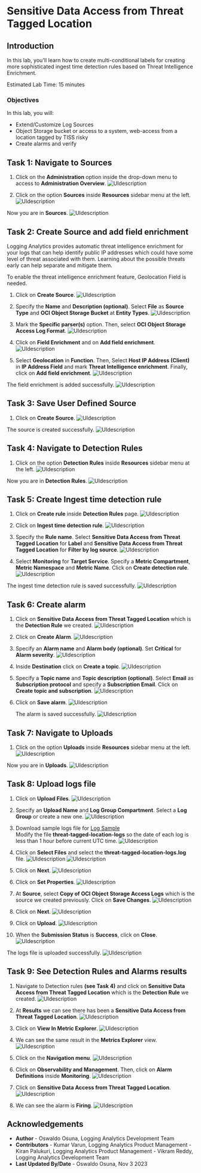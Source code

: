 # Sensitive Data Access from Threat Tagged Location

## Introduction

In this lab, you'll learn how to create multi-conditional labels for creating more sophisticated ingest time detection rules based on Threat Intelligence Enrichment.

Estimated Lab Time: 15 minutes


### Objectives

In this lab, you will:
* Extend/Customize Log Sources
* Object Storage bucket or access to a system, web-access from a location tagged by TISS risky
* Create alarms and verify

## **Task 1:**  Navigate to Sources

1. Click on the **Administration** option inside the drop-down menu to access to **Administration Overview**.
   ![](./images/admin-access.png "UIdescription")

2. Click on the option **Sources** inside **Resources** sidebar menu at the left.
   ![](./images/sources-access.png "UIdescription")

  Now you are in **Sources**.
   ![](./images/sources-page.png "UIdescription")

## **Task 2:**  Create Source and add field enrichment

Logging Analytics provides automatic threat intelligence enrichment for your logs that can help identify public IP addresses which could have some level of threat associated with them. Learning about the possible threats early can help separate and mitigate them.

To enable the threat intelligence enrichment feature, Geolocation Field is needed.

1. Click on **Create Source**.
   ![](./images/source-create-01.png "UIdescription")

2. Specify the **Name** and **Description (optional)**. Select **File** as **Source Type** and **OCI Object Storage Bucket** at **Entity Types**.
   ![](./images/source-create-02.png "UIdescription")

3. Mark the **Specific parser(s)** option. Then, select **OCI Object Storage Access Log Format**.
   ![](./images/source-create-03.png "UIdescription")

4. Click on **Field Enrichment** and on **Add field enrichment**.
   ![](./images/source-create-04.png "UIdescription")

5. Select **Geolocation** in **Function**. Then, Select **Host IP Address (Client)** in **IP Address Field** and mark **Threat Intelligence enrichment**. Finally, click on **Add field enrichment**.
   ![](./images/source-create-05.png "UIdescription")

  The field enrichment is added successfully.
   ![](./images/source-create-06.png "UIdescription")

## **Task 3:**  Save User Defined Source

1. Click on **Create Source**.
   ![](./images/source-save-01.png "UIdescription")

  The source is created successfully.
   ![](./images/source-save-02.png "UIdescription")

## **Task 4:**  Navigate to Detection Rules

1. Click on the option **Detection Rules** inside **Resources** sidebar menu at the left.
   ![](./images/detection-rules-access.png "UIdescription")

  Now you are in **Detection Rules**.
   ![](./images/detection-rules.png "UIdescription")

## **Task 5:**  Create Ingest time detection rule

1. Click on **Create rule** inside **Detection Rules** page.
   ![](./images/detection-rules-create-01.png "UIdescription")

2. Click on **Ingest time detection rule**.
   ![](./images/detection-rules-create-02.png "UIdescription")

3. Specify the **Rule name**. Select **Sensitive Data Access from Threat Tagged Location** for **Label** and **Sensitive Data Access from Threat Tagged Location** for **Filter by log source**.
   ![](./images/detection-rules-create-03.png "UIdescription")

4. Select **Monitoring** for **Target Service**. Specify a **Metric Compartment**, **Metric Namespace** and **Metric Name**. Click on **Create detection rule**.
   ![](./images/detection-rules-create-04.png "UIdescription")

  The ingest time detection rule is saved successfully.
   ![](./images/detection-rules-create-05.png "UIdescription")

## **Task 6:**  Create alarm

1. Click on **Sensitive Data Access from Threat Tagged Location** which is the **Detection Rule** we created.
   ![](./images/create-alarm-01.png "UIdescription")

2. Click on **Create Alarm**.
   ![](./images/create-alarm-02.png "UIdescription")

3. Specify an **Alarm name** and **Alarm body (optional)**. Set **Critical** for **Alarm severity**.
   ![](./images/create-alarm-03.png "UIdescription")

4. Inside **Destination** click on **Create a topic**.
   ![](./images/create-alarm-04.png "UIdescription")

5. Specify a **Topic name** and **Topic description (optional)**. Select **Email** as **Subscription protocol** and specify a **Subscription Email**. Click on **Create topic and subscription**.
   ![](./images/create-alarm-05.png "UIdescription")

6. Click on **Save alarm**.
   ![](./images/create-alarm-06.png "UIdescription")

   The alarm is saved successfully.
   ![](./images/create-alarm-07.png "UIdescription")

## **Task 7:**  Navigate to Uploads

1. Click on the option **Uploads** inside **Resources** sidebar menu at the left.
   ![](./images/uploads-access.png "UIdescription")

  Now you are in **Uploads**.
   ![](./images/uploads-page.png "UIdescription")

## **Task 8:**  Upload logs file

1. Click on **Upload Files**.
   ![](./images/upload-logs-01.png "UIdescription")

2. Specify an **Upload Name** and **Log Group Compartment**. Select a **Log Group** or create a new one.
   ![](./images/upload-logs-02.png "UIdescription")

5. Download sample logs file for [Log Sample](./files/threat-tagged-location-logs.log)</br>
   Modify the file **threat-tagged-location-logs** so the date of each log is less than 1 hour before current UTC time.
   ![](./images/modify-logs.png "UIdescription")

6. Click on **Select Files** and select the **threat-tagged-location-logs.log** file.
   ![](./images/upload-logs-03.png "UIdescription")
   ![](./images/upload-logs-04.png "UIdescription")

6. Click on **Next**.
   ![](./images/upload-logs-05.png "UIdescription")

7. Click on **Set Properties**.
   ![](./images/upload-logs-06.png "UIdescription")

8. At **Source**, select **Copy of OCI Object Storage Access Logs** which is the source we created previously. Click on **Save Changes**.
   ![](./images/upload-logs-07.png "UIdescription")

9. Click on **Next**.
   ![](./images/upload-logs-08.png "UIdescription")

10. Click on **Upload**.
   ![](./images/upload-logs-09.png "UIdescription")

11. When the **Submission Status** is **Success**, click on **Close**.
   ![](./images/upload-logs-10.png "UIdescription")

   The logs file is uploaded successfully.
   ![](./images/upload-logs-11.png "UIdescription")

## **Task 9:**  See Detection Rules and Alarms results

1. Navigate to Detection rules **(see Task 4)** and click on **Sensitive Data Access from Threat Tagged Location** which is the **Detection Rule** we created.
   ![](./images/results-01.png "UIdescription")

2. At **Results** we can see there has been a **Sensitive Data Access from Threat Tagged Location**.
   ![](./images/results-02.png "UIdescription")

3. Click on **View In Metric Explorer**.
   ![](./images/results-03.png "UIdescription")

4. We can see the same result in the **Metrics Explorer** view.
   ![](./images/results-04.png "UIdescription")

5. Click on the **Navigation menu**.
   ![](./images/results-05.png "UIdescription")

6. Click on **Observability and Management**. Then, click on **Alarm Definitions** inside **Monitoring**.
   ![](./images/results-06.png "UIdescription")

7. Click on **Sensitive Data Access from Threat Tagged Location**.
   ![](./images/results-07.png "UIdescription")

8. We can see the alarm is **Firing**.
   ![](./images/results-08.png "UIdescription")


## Acknowledgements
* **Author** - Oswaldo Osuna, Logging Analytics Development Team
* **Contributors** -  Kumar Varun, Logging Analytics Product Management - Kiran Palukuri, Logging Analytics Product Management - Vikram Reddy, Logging Analytics Development Team 
* **Last Updated By/Date** - Oswaldo Osuna, Nov 3 2023

